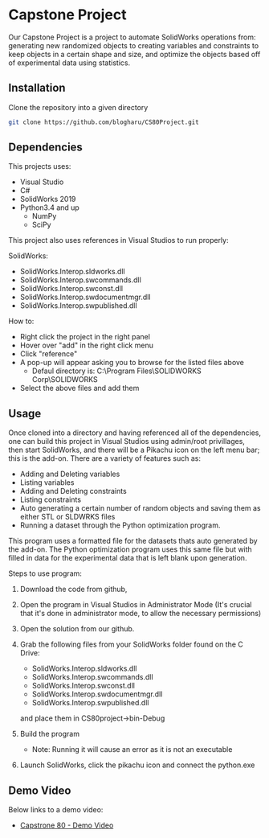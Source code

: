 # Capstone Project

Our Capstone Project is a project to automate SolidWorks operations from: generating new randomized objects to creating variables and constraints to keep objects in a certain shape and size, and optimize the objects based off of experimental data using statistics.

## Installation

Clone the repository into a given directory

``` bash
git clone https://github.com/blogharu/CS80Project.git
```

## Dependencies

This projects uses:

- Visual Studio
- C#
- SolidWorks 2019
- Python3.4 and up
  - NumPy
  - SciPy

This project also uses references in Visual Studios to run properly:

SolidWorks:

- SolidWorks.Interop.sldworks.dll
- SolidWorks.Interop.swcommands.dll
- SolidWorks.Interop.swconst.dll
- SolidWorks.Interop.swdocumentmgr.dll
- SolidWorks.Interop.swpublished.dll

How to:

- Right click the project in the right panel
- Hover over "add" in the right click menu
- Click "reference"
- A pop-up will appear asking you to browse for the listed files above
  - Defaul directory is: C:\Program Files\SOLIDWORKS Corp\SOLIDWORKS
- Select the above files and add them

## Usage

Once cloned into a directory and having referenced all of the dependencies, one can build this project in Visual Studios using admin/root privillages, then start SolidWorks, and there will be a Pikachu icon on the left menu bar; this is the add-on. There are a variety of features such as:

- Adding and Deleting variables
- Listing variables
- Adding and Deleting constraints
- Listing constraints
- Auto generating a certain number of random objects and saving them as either STL or SLDWRKS files
- Running a dataset through the Python optimization program.

This program uses a formatted file for the datasets thats auto generated by the add-on. The Python optimization program uses this same file but with filled in data for the experimental data that is left blank upon generation.

Steps to use program:

1. Download the code from github,
2. Open the program in Visual Studios in Administrator Mode (It's crucial that it's done in administrator mode, to allow the necessary permissions)
3. Open the solution from our github.
4. Grab the following files from your SolidWorks folder found on the C Drive:
    - SolidWorks.Interop.sldworks.dll
    - SolidWorks.Interop.swcommands.dll
    - SolidWorks.Interop.swconst.dll
    - SolidWorks.Interop.swdocumentmgr.dll
    - SolidWorks.Interop.swpublished.dll

    and place them in CS80project->bin-Debug
  
5. Build the program
    - Note: Running it will cause an error as it is not an executable
6. Launch SolidWorks, click the pikachu icon and connect the python.exe

## Demo Video

Below links to a demo video:

- [Capstrone 80 - Demo Video](https://youtu.be/ybNKb1qOqOw "Capstone 80 - Demo Video")

